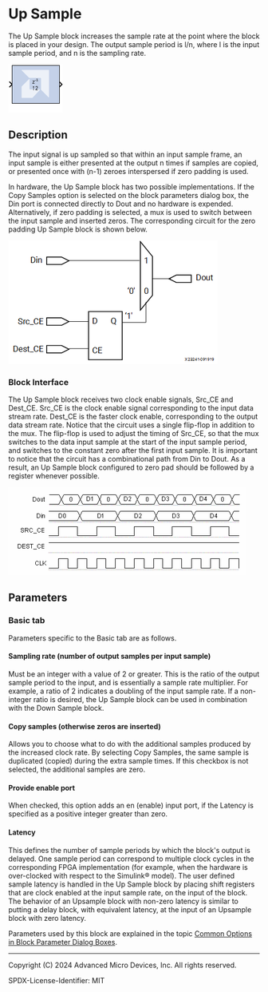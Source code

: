 # Up Sample

The Up Sample block increases the sample rate at the point where
the block is placed in your design. The output sample period is l/n,
where l is the input sample period, and n is the sampling rate.

![](./Images/block.png)

## Description

The input signal is up sampled so that within an input sample frame, an
input sample is either presented at the output n times if samples are
copied, or presented once with (n-1) zeroes interspersed if zero padding
is used.

In hardware, the Up Sample block has two possible implementations. If
the Copy Samples option is selected on the block parameters dialog box,
the Din port is connected directly to Dout and no hardware is expended.
Alternatively, if zero padding is selected, a mux is used to switch
between the input sample and inserted zeros. The corresponding circuit
for the zero padding Up Sample block is shown below.


  
![](./Images/whu1538085508491.png)  

### Block Interface

The Up Sample block receives two clock enable signals, Src_CE and
Dest_CE. Src_CE is the clock enable signal corresponding to the input
data stream rate. Dest_CE is the faster clock enable, corresponding to
the output data stream rate. Notice that the circuit uses a single
flip-flop in addition to the mux. The flip-flop is used to adjust the
timing of Src_CE, so that the mux switches to the data input sample at
the start of the input sample period, and switches to the constant zero
after the first input sample. It is important to notice that the circuit
has a combinational path from Din to Dout. As a result, an Up Sample
block configured to zero pad should be followed by a register whenever
possible.

  
![](./Images/xpp1538085509896.png)  

## Parameters


### Basic tab  
Parameters specific to the Basic tab are as follows.
#### Sampling rate (number of output samples per input sample)  
Must be an integer with a value of 2 or greater. This is the ratio of
the output sample period to the input, and is essentially a sample rate
multiplier. For example, a ratio of 2 indicates a doubling of the input
sample rate. If a non-integer ratio is desired, the Up Sample block can
be used in combination with the Down Sample block.

#### Copy samples (otherwise zeros are inserted)  
Allows you to choose what to do with the additional samples produced by
the increased clock rate. By selecting Copy Samples, the same sample is
duplicated (copied) during the extra sample times. If this checkbox is
not selected, the additional samples are zero.

#### Provide enable port  
When checked, this option adds an en (enable) input port, if the Latency
is specified as a positive integer greater than zero.

#### Latency  
This defines the number of sample periods by which the block's output is
delayed. One sample period can correspond to multiple clock cycles in
the corresponding FPGA implementation (for example, when the hardware is
over-clocked with respect to the Simulink® model). The user defined
sample latency is handled in the Up Sample block by placing shift
registers that are clock enabled at the input sample rate, on the input
of the block. The behavior of an Upsample block with non-zero latency is
similar to putting a delay block, with equivalent latency, at the input
of an Upsample block with zero latency.

Parameters used by this block are explained in the topic [Common Options
in Block Parameter Dialog
Boxes](../../GEN/common-options/README.md).

--------------
Copyright (C) 2024 Advanced Micro Devices, Inc.
All rights reserved.

SPDX-License-Identifier: MIT
